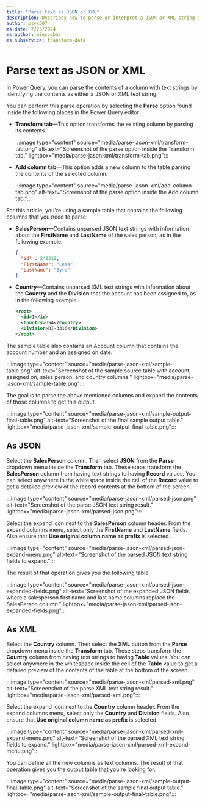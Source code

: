 ```yaml
---
title: "Parse text as JSON or XML"
description: Describes how to parse or interpret a JSON or XML string in a table and transform the information into columns. 
author: ptyx507
ms.date: 7/23/2024
ms.author: miescobar
ms.subservice: transform-data
---
```


# Parse text as JSON or XML

In Power Query, you can parse the contents of a column with text strings by identifying the contents as either a JSON or XML text string.

You can perform this parse operation by selecting the **Parse** option found inside the following places in the Power Query editor:

* **Transform tab**&mdash;This option transforms the existing column by parsing its contents.

    :::image type="content" source="media/parse-jason-xml/transform-tab.png" alt-text="Screenshot of the parse option inside the Transform tab." lightbox="media/parse-jason-xml/transform-tab.png":::

* **Add column tab**&mdash;This option adds a new column to the table parsing the contents of the selected column.

    :::image type="content" source="media/parse-jason-xml/add-column-tab.png" alt-text="Screenshot of the parse option inside the Add column tab.":::

For this article, you're using a sample table that contains the following columns that you need to parse:

* **SalesPerson**&mdash;Contains unparsed JSON text strings with information about the **FirstName** and **LastName** of the sales person, as in the following example.

   ```json
   {
     "id" : 249319,
     "FirstName": "Lesa",
     "LastName": "Byrd"
   }
   ```

* **Country**&mdash;Contains unparsed XML text strings with information about the **Country** and the **Division** that the account has been assigned to, as in the following example.

   ```xml
   <root>
     <id>1</id>
     <Country>USA</Country>
     <Division>BI-3316</Division>
   </root>
   ```

The sample table also contains an Account column that contains the account number and an assigned on date.

:::image type="content" source="media/parse-jason-xml/sample-table.png" alt-text="Screenshot of the sample source table with account, assigned on, sales person, and country columns." lightbox="media/parse-jason-xml/sample-table.png":::

The goal is to parse the above mentioned columns and expand the contents of those columns to get this output.

:::image type="content" source="media/parse-jason-xml/sample-output-final-table.png" alt-text="Screenshot of the final sample output table." lightbox="media/parse-jason-xml/sample-output-final-table.png":::

## As JSON

Select the **SalesPerson** column. Then select **JSON** from the **Parse** dropdown menu inside the **Transform** tab. These steps transform the **SalesPerson** column from having text strings to having **Record** values. You can select anywhere in the whitespace inside the cell of the **Record** value to get a detailed preview of the record contents at the bottom of the screen.

:::image type="content" source="media/parse-jason-xml/parsed-json.png" alt-text="Screenshot of the parse JSON text string result." lightbox="media/parse-jason-xml/parsed-json.png":::

Select the expand icon next to the **SalesPerson** column header. From the expand columns menu, select only the **FirstName** and **LastName** fields. Also ensure that **Use original column name as prefix** is selected.

:::image type="content" source="media/parse-jason-xml/parsed-json-expand-menu.png" alt-text="Screenshot of the parsed JSON text string fields to expand.":::

The result of that operation gives you the following table.

:::image type="content" source="media/parse-jason-xml/parsed-json-expanded-fields.png" alt-text="Screenshot of the expanded JSON fields, where a salesperson first name and last name columns replace the SalesPerson column." lightbox="media/parse-jason-xml/parsed-json-expanded-fields.png":::

## As XML

Select the **Country** column. Then select the **XML** button from the **Parse** dropdown menu inside the **Transform** tab. These steps transform the **Country** column from having text strings to having **Table** values. You can select anywhere in the whitespace inside the cell of the **Table** value to get a detailed preview of the contents of the table at the bottom of the screen.

:::image type="content" source="media/parse-jason-xml/parsed-xml.png" alt-text="Screeenshot of the parse XML text string result." lightbox="media/parse-jason-xml/parsed-xml.png":::

Select the expand icon next to the **Country** column header. From the expand columns menu, select only the **Country** and **Division** fields. Also ensure that **Use original column name as prefix** is selected.

:::image type="content" source="media/parse-jason-xml/parsed-xml-expand-menu.png" alt-text="Screenshot of the parsed XML text string fields to expand." lightbox="media/parse-jason-xml/parsed-xml-expand-menu.png":::

You can define all the new columns as text columns. The result of that operation gives you the output table that you're looking for.

:::image type="content" source="media/parse-jason-xml/sample-output-final-table.png" alt-text="Screenshot of the sample final output table." lightbox="media/parse-jason-xml/sample-output-final-table.png":::
